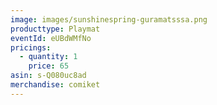 ```yaml
---
image: images/sunshinespring-guramatsssa.png
producttype: Playmat
eventId: eUBdWMfNo
pricings:
  - quantity: 1
    price: 65
asin: s-Q080uc8ad
merchandise: comiket
---
```

